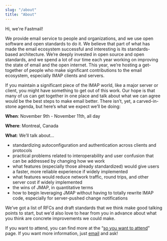 ```yaml
---
slug: "/about"
title: "About"
---
```


Hi, we're Fastmail!

We provide email service to people and organizations, and we use open software
and open standards to do it.  We believe that part of what has made the email
ecosystem successful and interesting is its standards-based architecture.
We’re deeply invested in open source and open standards, and we spend a lot of
our time each year working on improving the state of email and the open
internet.  This year, we’re hosting a get-together of people who make
significant contributions to the email ecosystem, especially IMAP clients and
servers.

If you maintain a significant piece of the IMAP world, like a major server or
client, you might have something to get out of this work.  Our hope is that
many of us can get together in one place and talk about what we can agree would
be the best steps to make email better.  There isn’t, yet, a carved-in-stone
agenda, but here’s what we expect we’ll be doing:

**When**: November 9th - November 11th, all day

**Where**: Montreal, Canada

**What**: We’ll talk about…

* standardizing autoconfiguration and authentication across clients and
  protocols
* practical problems related to interoperability and user confusion that can be
  addressed by changing how we work
* what features (especially those already standardized) would give users a
  faster, more reliable experience if widely implemented
* what features would reduce network traffic, round trips, and other server
  cost if widely implemented
* the wins of JMAP, in quantitative terms
* how to begin leveraging JMAP without having to totally rewrite IMAP code,
  especially for server-pushed change notifications

We’ve got a list of RFCs and draft standards that we think make good talking
points to start, but we'd also love to hear from you in advance about what you
think are concrete improvements we could make.

If you want to attend, you can find more at the “[so you want to
attend](/attend/)” page.  If you want more information, just
[email](ehlo@makebetter.email) and ask!
